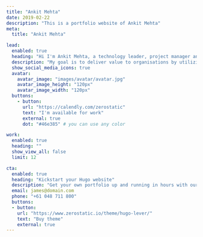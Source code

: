 ```yaml
---
title: "Ankit Mehta"
date: 2019-02-22
description: "This is a portfolio website of Ankit Mehta"
meta:
  title: "Ankit Mehta"

lead:
  enabled: true
  heading: "Hi I'm Ankit Mehta, a technology leader, project manager and business analyst."
  description: "My goal is to deliver value to organisations by utilizing my expertise in technology strategy and project management to solve complex business problems. "
  show_social_media_icons: true
  avatar:
    avatar_image: "images/avatar/avatar.jpg"
    avatar_image_height: "120px"
    avatar_image_width: "120px"
  buttons: 
    - button: 
      url: "https://calendly.com/zerostatic"
      text: "I'm available for work"
      external: true
      dot: "#46e385" # you can use any color

work:
  enabled: true
  heading: ""
  show_view_all: false
  limit: 12

cta:
  enabled: true
  heading: "Kickstart your Hugo website"
  description: "Get your own portfolio up and running in hours with our premium template."
  email: james@domain.com
  phone: "+61 048 711 800"
  buttons:
  - button: 
    url: "https://www.zerostatic.io/theme/hugo-lever/"
    text: "Buy theme"
    external: true
---
```

